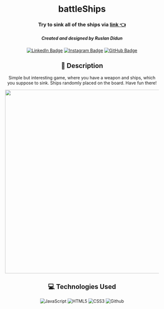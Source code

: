 <div id="description" align="center">

#  battleShips 


### Try to sink all of the ships via [link 👈](https://ruslandidun.github.io/battleShips_js/)
    
<div id="description" align="center">

##### Created and designed by Ruslan Didun

[![LinkedIn Badge](https://img.shields.io/badge/-RuslanDidun-blue?style=flat&logo=Linkedin&logoColor=black)](https://www.linkedin.com/in/ruslan-didun/)
[![Instagram Badge](https://img.shields.io/badge/-wanderlust_unlimited-skyblue?style=flat&logo=Instagram&logoColor=black)](https://www.instagram.com/wanderlust_unlimited_/)
[![GitHub Badge](https://img.shields.io/badge/-RuslanDidun-junglegreen?style=flat&logo=GitHub&logoColor=black)](https://github.com/RuslanDidun)


## :pencil: Description
Simple but interesting game, where you have a weapon and ships, which you suppose to sink.
Ships randomly placed on the board. Have fun there!

<span id="header" align="left">
  <img src="https://i.imgur.com/AeJCbfZ.png" width="600" height="600">
</span>


## :computer: Technologies Used
![JavaScript](https://img.shields.io/badge/-JavaScript-05122A?style=flat&logo=javascript)
![HTML5](https://img.shields.io/badge/-HTML5-05122A?style=flat&logo=html5)
![CSS3](https://img.shields.io/badge/-CSS-05122A?style=flat&logo=css3)
![Github](https://img.shields.io/badge/-GitHub-05122A?style=flat&logo=github)


